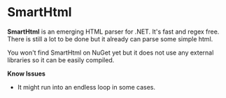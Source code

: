 # SmartHtml

**SmartHtml** is an emerging HTML parser for .NET. It's fast and regex free. There is still a lot to be done but it already can parse some simple html. 

You won't find SmartHtml on NuGet yet but it does not use any external libraries so it can be easily compiled.

**Know Issues**
- It might run into an endless loop in some cases.
